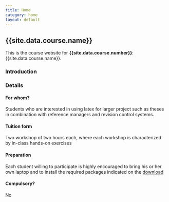 ```yaml
---
title: Home
category: home
layout: default
---
```


## {{site.data.course.name}}

This is the course website for **{{site.data.course.number}}**:
{{site.data.course.name}}.

### Introduction

### Details

#### For whom?

Students who are interested in using latex for larger project such as theses in combination with reference managers and revision control systems.

#### Tuition form

Two workshop of two hours each, where each workshop is characterized by in-class hands-on exercises

#### Preparation

Each student willing to participate is highly encouraged to bring his or her own laptop and to install the required packages indicated on the [download](./download)

#### Compulsory?

No


